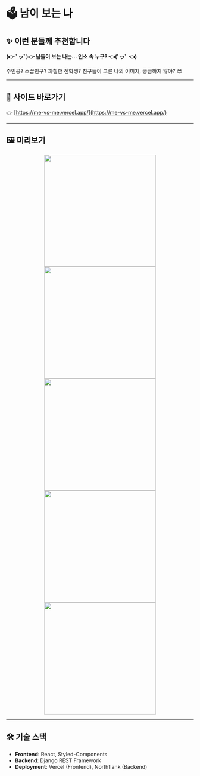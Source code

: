 # 🗳️ 남이 보는 나

## ✨ 이런 분들께 추천합니다

**(👉 ﾟヮﾟ)👉 남들이 보는 나는… 인소 속 누구? 👈(ﾟヮﾟ 👈)**

주인공? 소꿉친구? 까칠한 전학생?
친구들이 고른 나의 이미지, 궁금하지 않아? 😎

---

## 🚀 사이트 바로가기

👉 [https://me-vs-me.vercel.app/](https://me-vs-me.vercel.app/)

---

## 🖼️ 미리보기

<div align="center">
  <img src="https://velog.velcdn.com/images/gimgyuwon/post/502dbfc1-f814-4acc-8aab-e5585a79962a/image.gif" width="300" />
  <img src="https://velog.velcdn.com/images/gimgyuwon/post/354de1aa-fe03-4459-8325-0877ac8c5ba7/image.gif" width="300" />
  <br />
  <img src="https://velog.velcdn.com/images/gimgyuwon/post/e20b16fb-1f4d-4b23-8d97-16d708cbf3a4/image.gif" width="300" />
  <img src="https://velog.velcdn.com/images/gimgyuwon/post/d51fc247-d993-4e73-89b4-0681edda0ca3/image.gif" width="300" />
  <img src="https://velog.velcdn.com/images/gimgyuwon/post/b54345ea-7e6b-4a03-a0f8-3df56797fff4/image.gif" width="300" />
</div>

---

## 🛠️ 기술 스택

- **Frontend**: React, Styled-Components
- **Backend**: Django REST Framework
- **Deployment**: Vercel (Frontend), Northflank (Backend)
